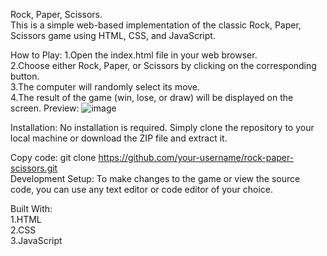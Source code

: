 Rock, Paper, Scissors.<br>
This is a simple web-based implementation of the classic Rock, Paper, Scissors game using HTML, CSS, and JavaScript.

How to Play:
1.Open the index.html file in your web browser.<br>
2.Choose either Rock, Paper, or Scissors by clicking on the corresponding button.<br>
3.The computer will randomly select its move.<br>
4.The result of the game (win, lose, or draw) will be displayed on the screen.
Preview:
![image](https://github.com/SubashR22/repo1/assets/144207902/9189183b-cad2-47d4-8972-4ff5a71c9a1a)

Installation:
No installation is required. Simply clone the repository to your local machine or download the ZIP file and extract it.


Copy code:
git clone https://github.com/your-username/rock-paper-scissors.git<br>
Development Setup:
To make changes to the game or view the source code, you can use any text editor or code editor of your choice.

Built With:<br>
1.HTML<br>
2.CSS<br>
3.JavaScript<br>
